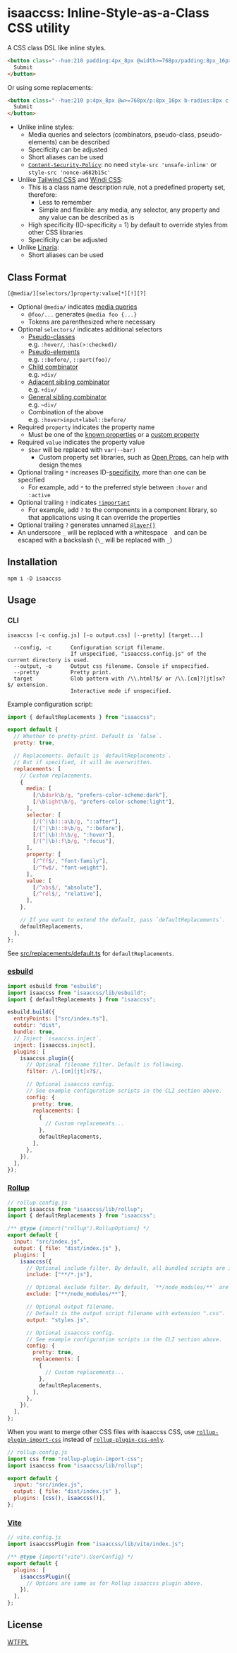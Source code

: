 # isaaccss: Inline-Style-as-a-Class CSS utility

A CSS class DSL like inline styles.

<!-- prettier-ignore -->
```html
<button class="--hue:210 padding:4px_8px @width>=768px/padding:8px_16px border-radius:8px color:white border:3px_solid_hsl(var(--hue),100%,80%) background:hsl(var(--hue),100%,50%) :hover/background:hsl(var(--hue),100%,60%) :active/background:hsl(var(--hue),100%,40%)* @hover:hover/:hover/scale:1.1">
  Submit
</button>
```

Or using some replacements:

<!-- prettier-ignore -->
```html
<button class="--hue:210 p:4px_8px @w>=768px/p:8px_16px b-radius:8px c:white b:3px_solid_hsl($hue,100%,80%) bg:hsl($hue,100%,50%) :hover/bg:hsl($hue,100%,60%) :active/bg:hsl($hue,100%,40%)* @hover:hover/:hover/scale:1.1">
  Submit
</button>
```

- Unlike inline styles:
  - Media queries and selectors (combinators, pseudo-class, pseudo-elements) can be described
  - Specificity can be adjusted
  - Short aliases can be used
  - [`Content-Security-Policy`](https://developer.mozilla.org/docs/Web/HTTP/Headers/Content-Security-Policy): no need `style-src 'unsafe-inline'` or `style-src 'nonce-a682b15c'`
- Unlike [Tailwind CSS](https://tailwindcss.com/) and [Windi CSS](https://windicss.org/):
  - This is a class name description rule, not a predefined property set, therefore:
    - Less to remember
    - Simple and flexible: any media, any selector, any property and any value can be described as is
  - High specificity (ID-specificity = 1) by default to override styles from other CSS libraries
  - Specificity can be adjusted
- Unlike [Linaria](https://linaria.dev/):
  - Short aliases can be used

## Class Format

```
[@media/][selectors/]property:value[*][!][?]
```

- Optional `@media/` indicates [media queries](https://developer.mozilla.org/docs/Web/CSS/Media_Queries/Using_media_queries)
  - `@foo/...` generates `@media foo {...}`
  - Tokens are parenthesized where necessary
- Optional `selectors/` indicates additional selectors
  - [Pseudo-classes](https://developer.mozilla.org/docs/Web/CSS/Pseudo-classes)  
    e.g. `:hover/`, `:has(>:checked)/`
  - [Pseudo-elements](https://developer.mozilla.org/docs/Web/CSS/Pseudo-elements)  
    e.g. `::before/`, `::part(foo)/`
  - [Child combinator](https://developer.mozilla.org/docs/Web/CSS/Child_combinator)  
    e.g. `>div/`
  - [Adjacent sibling combinator](https://developer.mozilla.org/docs/Web/CSS/Adjacent_sibling_combinator)  
    e.g. `+div/`
  - [General sibling combinator](https://developer.mozilla.org/docs/Web/CSS/General_sibling_combinator)  
    e.g. `~div/`
  - Combination of the above  
    e.g. `:hover>input+label::before/`
- Required `property` indicates the property name
  - Must be one of the [known properties](https://github.com/known-css/known-css-properties/blob/master/data/all.json) or a [custom property](https://developer.mozilla.org/docs/Web/CSS/--*)
- Required `value` indicates the property value
  - `$bar` will be replaced with `var(--bar)`
    - Custom property set libraries, such as [Open Props](https://open-props.style/), can help with design themes
- Optional trailing `*` increases ID-[specificity](https://developer.mozilla.org/docs/Web/CSS/Specificity), more than one can be specified
  - For example, add `*` to the preferred style between `:hover` and `:active`
- Optional trailing `!` indicates [`!important`](https://developer.mozilla.org/en-US/docs/Web/CSS/important)
  - For example, add `?` to the components in a component library, so that applications using it can override the properties
- Optional trailing `?` generates unnamed [`@layer{}`](https://developer.mozilla.org/docs/Web/CSS/@layer)
- An underscore `_` will be replaced with a whitespace ` ` and can be escaped with a backslash (`\_` will be replaced with `_`)

## Installation

```
npm i -D isaaccss
```

## Usage

### CLI

```
isaaccss [-c config.js] [-o output.css] [--pretty] [target...]

  --config, -c      Configuration script filename.
                    If unspecified, "isaaccss.config.js" of the current directory is used.
  --output, -o      Output css filename. Console if unspecified.
  --pretty          Pretty print.
  target            Glob pattern with /\\.html?$/ or /\\.[cm]?[jt]sx?$/ extension.
                    Interactive mode if unspecified.
```

Example configuration script:

```js
import { defaultReplacements } from "isaaccss";

export default {
  // Whether to pretty-print. Default is `false`.
  pretty: true,

  // Replacements. Default is `defaultReplacements`.
  // But if specified, it will be overwritten.
  replacements: [
    // Custom replacements.
    {
      media: [
        [/\bdark\b/g, "prefers-color-scheme:dark"],
        [/\blight\b/g, "prefers-color-scheme:light"],
      ],
      selector: [
        [/(^|\b)::a\b/g, "::after"],
        [/(^|\b)::b\b/g, "::before"],
        [/(^|\b):h\b/g, ":hover"],
        [/(^|\b):f\b/g, ":focus"],
      ],
      property: [
        [/^ff$/, "font-family"],
        [/^fw$/, "font-weight"],
      ],
      value: [
        [/^abs$/, "absolute"],
        [/^rel$/, "relative"],
      ],
    },

    // If you want to extend the default, pass `defaultReplacements`.
    defaultReplacements,
  ],
};
```

See [src/replacements/default.ts](https://github.com/luncheon/isaaccss/blob/main/src/replacements/default.ts) for `defaultReplacements`.

### [esbuild](https://esbuild.github.io/)

```js
import esbuild from "esbuild";
import isaaccss from "isaaccss/lib/esbuild";
import { defaultReplacements } from "isaaccss";

esbuild.build({
  entryPoints: ["src/index.ts"],
  outdir: "dist",
  bundle: true,
  // Inject `isaaccss.inject`.
  inject: [isaaccss.inject],
  plugins: [
    isaaccss.plugin({
      // Optional filename filter. Default is following.
      filter: /\.[cm][jt]x?$/,

      // Optional isaaccss config.
      // See example configuration scripts in the CLI section above.
      config: {
        pretty: true,
        replacements: [
          {
            // Custom replacements...
          },
          defaultReplacements,
        ],
      },
    }),
  ],
});
```

### [Rollup](https://rollupjs.org/)

```js
// rollup.config.js
import isaaccss from "isaaccss/lib/rollup";
import { defaultReplacements } from "isaaccss";

/** @type {import("rollup").RollupOptions} */
export default {
  input: "src/index.js",
  output: { file: "dist/index.js" },
  plugins: [
    isaaccss({
      // Optional include filter. By default, all bundled scripts are included.
      include: ["**/*.js"],

      // Optional exclude filter. By default, `**/node_modules/**` are excluded.
      exclude: ["**/node_modules/**"],

      // Optional output filename.
      // Default is the output script filename with extension ".css".
      output: "styles.js",

      // Optional isaaccss config.
      // See example configuration scripts in the CLI section above.
      config: {
        pretty: true,
        replacements: [
          {
            // Custom replacements...
          },
          defaultReplacements,
        ],
      },
    }),
  ],
};
```

When you want to merge other CSS files with isaaccss CSS, use [`rollup-plugin-import-css`](https://github.com/jleeson/rollup-plugin-import-css) instead of [`rollup-plugin-css-only`](https://github.com/thgh/rollup-plugin-css-only).

```js
// rollup.config.js
import css from "rollup-plugin-import-css";
import isaaccss from "isaaccss/lib/rollup";

export default {
  input: "src/index.js",
  output: { file: "dist/index.js" },
  plugins: [css(), isaaccss()],
};
```

### [Vite](https://vitejs.dev/)

```js
// vite.config.js
import isaaccssPlugin from "isaaccss/lib/vite/index.js";

/** @type {import("vite").UserConfig} */
export default {
  plugins: [
    isaaccssPlugin({
      // Options are same as for Rollup isaaccss plugin above.
    }),
  ],
};
```

## License

[WTFPL](http://www.wtfpl.net/)
